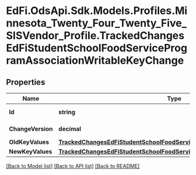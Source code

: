 # EdFi.OdsApi.Sdk.Models.Profiles.Minnesota_Twenty_Four_Twenty_Five_SISVendor_Profile.TrackedChangesEdFiStudentSchoolFoodServiceProgramAssociationWritableKeyChange

## Properties

Name | Type | Description | Notes
------------ | ------------- | ------------- | -------------
**Id** | **string** | Resource identifier | [optional] 
**ChangeVersion** | **decimal** | Change version | [optional] 
**OldKeyValues** | [**TrackedChangesEdFiStudentSchoolFoodServiceProgramAssociationWritableKey**](TrackedChangesEdFiStudentSchoolFoodServiceProgramAssociationWritableKey.md) |  | [optional] 
**NewKeyValues** | [**TrackedChangesEdFiStudentSchoolFoodServiceProgramAssociationWritableKey**](TrackedChangesEdFiStudentSchoolFoodServiceProgramAssociationWritableKey.md) |  | [optional] 

[[Back to Model list]](../README.md#documentation-for-models) [[Back to API list]](../README.md#documentation-for-api-endpoints) [[Back to README]](../README.md)

